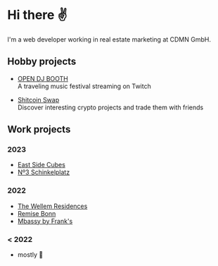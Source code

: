 # Hi there ✌️

I'm a web developer working in real estate marketing at CDMN GmbH.

## Hobby projects

- [OPEN DJ BOOTH](https://www.opendjbooth.com)<br>
  A traveling music festival streaming on Twitch
  
- [Shitcoin Swap](https://www.shitcoinswap.com)<br>
  Discover interesting crypto projects and trade them with friends

## Work projects

### 2023

- [East Side Cubes](https://www.east-side-cubes.de)
- [Nº3 Schinkelplatz](https://no3-schinkelplatz.cdmn.de/en)

### 2022

- [The Wellem Residences](https://www.thewellemresidences.com)
- [Remise Bonn](https://www.remise-bonn.de)
- [Mbassy by Frank's](https://www.mbassybyfranks.com)

### < 2022

- mostly 💩
